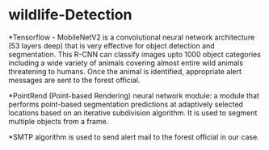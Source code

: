 # wildlife-Detection
*Tensorflow - MobileNetV2 is a convolutional neural network architecture (53 layers deep) that is very effective for object detection and segmentation.
This  R-CNN can classify images upto 1000 object categories including a wide variety of animals covering almost entire wild animals threatening to humans. Once the animal is identified, appropriate alert messages are sent to the forest official.

*PointRend (Point-based Rendering) neural network module: a module that performs point-based segmentation predictions at adaptively selected locations based on an iterative subdivision algorithm. It is used to segment multiple objects from a frame.

*SMTP algorithm is used to send alert mail to the forest official in our case.
